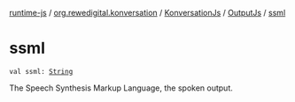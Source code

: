 [runtime-js](../../../index.md) / [org.rewedigital.konversation](../../index.md) / [KonversationJs](../index.md) / [OutputJs](index.md) / [ssml](./ssml.md)

# ssml

`val ssml: `[`String`](https://kotlinlang.org/api/latest/jvm/stdlib/kotlin/-string/index.html)

The Speech Synthesis Markup Language, the spoken output.

